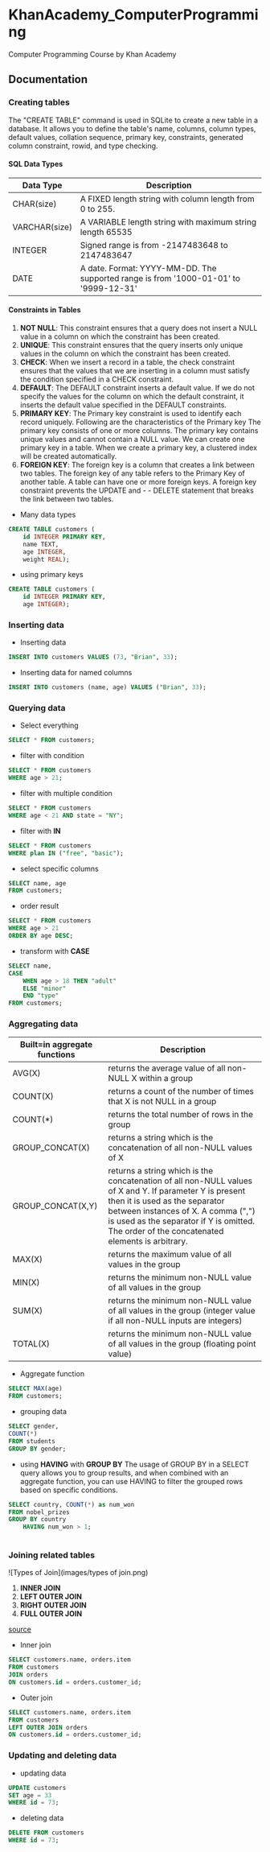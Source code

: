 # KhanAcademy_ComputerProgramming
Computer Programming Course by Khan Academy

## Documentation
###  Creating tables
The "CREATE TABLE" command is used in SQLite to create a new table in a database. It allows you to define the table's name, columns, column types, default values, collation sequence, primary key, constraints, generated column constraint, rowid, and type checking.

#### SQL Data Types
| Data Type      | Description |
| ----------- | ----------- |
| CHAR(size)      |  A FIXED length string with column length from 0 to 255.      |
| VARCHAR(size)   | A VARIABLE length string with maximum string length 65535        |
| INTEGER      | Signed range is from -2147483648 to 2147483647       |
| DATE   | A date. Format: YYYY-MM-DD. The supported range is from '1000-01-01' to '9999-12-31'        |

#### Constraints in Tables
1. **NOT NULL**: This constraint ensures that a query does not insert a NULL value in a column on which the constraint has been created.
2. **UNIQUE**: This constraint ensures that the query inserts only unique values in the column on which the constraint has been created.
3. **CHECK**: When we insert a record in a table, the check constraint ensures that the values that we are inserting in a column must satisfy the condition specified in a CHECK constraint.
4. **DEFAULT**: The DEFAULT constraint inserts a default value. If we do not specify the values for the column on which the default constraint, it inserts the default value specified in the DEFAULT constraints.
5. **PRIMARY KEY**: The Primary key constraint is used to identify each record uniquely. Following are the characteristics of the Primary key
The primary key consists of one or more columns.
The primary key contains unique values and cannot contain a NULL value.
We can create one primary key in a table.
When we create a primary key, a clustered index will be created automatically.
6. **FOREIGN KEY**: The foreign key is a column that creates a link between two tables. The foreign key of any table refers to the Primary Key of another table. A table can have one or more foreign keys. A foreign key constraint prevents the UPDATE and - - DELETE statement that breaks the link between two tables.

- Many data types

```sql
CREATE TABLE customers (
    id INTEGER PRIMARY KEY, 
    name TEXT, 
    age INTEGER, 
    weight REAL);
```
- using primary keys

```sql
CREATE TABLE customers (
    id INTEGER PRIMARY KEY, 
    age INTEGER);
```

### Inserting data
- Inserting data
```sql
INSERT INTO customers VALUES (73, "Brian", 33);
```

- Inserting data for named columns
```sql
INSERT INTO customers (name, age) VALUES ("Brian", 33);
```

### Querying data
- Select everything
```sql
SELECT * FROM customers;
```
- filter with condition
```sql
SELECT * FROM customers 
WHERE age > 21;
```
- filter with multiple condition
```sql
SELECT * FROM customers 
WHERE age < 21 AND state = "NY";
```
- filter with **IN**
```sql
SELECT * FROM customers 
WHERE plan IN ("free", "basic");
```
- select specific columns
```sql
SELECT name, age 
FROM customers;
```
- order result
```sql
SELECT * FROM customers 
WHERE age > 21 
ORDER BY age DESC;
```
- transform with **CASE**
```sql
SELECT name, 
CASE 
    WHEN age > 18 THEN "adult" 
    ELSE "minor" 
    END "type" 
FROM customers;
```

### Aggregating data
| Built=in aggregate functions | Description |
| -----------                  | ----------- |
|  AVG(X)                      | returns the average value of all non-NULL X within a group            |
|  COUNT(X)                    | returns a count of the number of times that X is not NULL in a group            |
|  COUNT(*)                    | returns the total number of rows in the group            |
|  GROUP_CONCAT(X)             | returns a string which is the concatenation of all non-NULL values of X            |
|  GROUP_CONCAT(X,Y)           | returns a string which is the concatenation of all non-NULL values of X and Y. If parameter Y is present then it is used as the separator between instances of X. A comma (",") is used as the separator if Y is omitted. The order of the concatenated elements is arbitrary.           |
|  MAX(X)                      | returns the maximum value of all values in the group            |
|  MIN(X)                      | returns the minimum non-NULL value of all values in the group            |
|  SUM(X)                      | returns the minimum non-NULL value of all values in the group (integer value if all non-NULL inputs are integers)           |
|  TOTAL(X)                    |  returns the minimum non-NULL value of all values in the group (floating point value)           |

- Aggregate function
```sql
SELECT MAX(age) 
FROM customers;
```

- grouping data
```sql
SELECT gender, 
COUNT(*) 
FROM students 
GROUP BY gender;
```

- using **HAVING** with **GROUP BY**
The usage of GROUP BY in a SELECT query allows you to group results, and when combined with an aggregate function, you can use HAVING to filter the grouped rows based on specific conditions.
```sql
SELECT country, COUNT(*) as num_won 
FROM nobel_prizes
GROUP BY country 
    HAVING num_won > 1;
    
```

### Joining related tables
![Types of Join](images/types of join.png)

1. **INNER JOIN**
2. **LEFT OUTER JOIN**
3. **RIGHT OUTER JOIN**
4. **FULL OUTER JOIN**

[source](https://www.w3schools.com/sql/sql_join.asp)

- Inner join
```sql
SELECT customers.name, orders.item 
FROM customers 
JOIN orders 
ON customers.id = orders.customer_id;
```
- Outer join
```sql
SELECT customers.name, orders.item 
FROM customers 
LEFT OUTER JOIN orders 
ON customers.id = orders.customer_id;
```

### Updating and deleting data
- updating data
```sql
UPDATE customers 
SET age = 33 
WHERE id = 73;
```
- deleting data
```sql
DELETE FROM customers 
WHERE id = 73;
```